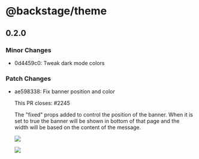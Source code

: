 # @backstage/theme

## 0.2.0
### Minor Changes

- 0d4459c0: Tweak dark mode colors

### Patch Changes

- ae598338: Fix banner position and color
  
  This PR closes: #2245
  
  The "fixed" props added to control the position of the banner. When it is set to true the banner will be shown in bottom of that page and the width will be based on the content of the message.
  
  ![](https://user-images.githubusercontent.com/15106494/93765685-999df480-fc15-11ea-8fa5-11cac5836cf1.png)
  
  ![](https://user-images.githubusercontent.com/15106494/93765697-9e62a880-fc15-11ea-92af-b6a7fee4bb21.png)
